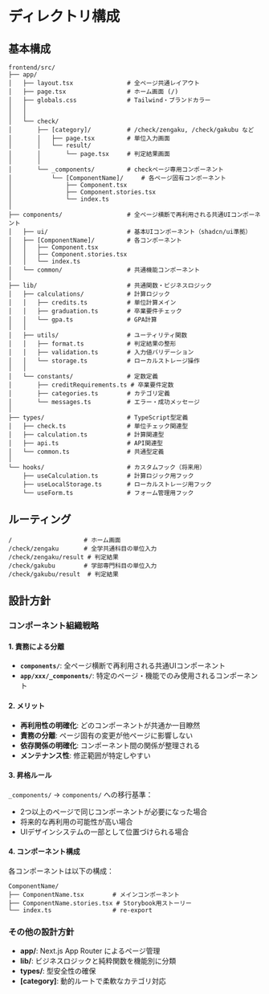 # ディレクトリ構成

## 基本構成

```
frontend/src/
├── app/
│   ├── layout.tsx               # 全ページ共通レイアウト
│   ├── page.tsx                 # ホーム画面 (/)
│   ├── globals.css              # Tailwind・ブランドカラー
│   │
│   │
│   └── check/
│       ├── [category]/          # /check/zengaku, /check/gakubu など
│       │   ├── page.tsx         # 単位入力画面
│       │   └── result/
│       │       └── page.tsx     # 判定結果画面
│       │
│       └── _components/         # checkページ専用コンポーネント
│           └── [ComponentName]/     # 各ページ固有コンポーネント
│               ├── Component.tsx
│               ├── Component.stories.tsx
│               └── index.ts
│
├── components/                  # 全ページ横断で再利用される共通UIコンポーネント
│   ├── ui/                      # 基本UIコンポーネント（shadcn/ui準拠）
│   ├── [ComponentName]/         # 各コンポーネント
│   │   ├── Component.tsx
│   │   ├── Component.stories.tsx
│   │   └── index.ts
│   └── common/                  # 共通機能コンポーネント
│
├── lib/                         # 共通関数・ビジネスロジック
│   ├── calculations/            # 計算ロジック
│   │   ├── credits.ts           # 単位計算メイン
│   │   ├── graduation.ts        # 卒業要件チェック
│   │   └── gpa.ts               # GPA計算
│   │
│   ├── utils/                   # ユーティリティ関数
│   │   ├── format.ts            # 判定結果の整形
│   │   ├── validation.ts        # 入力値バリデーション
│   │   └── storage.ts           # ローカルストレージ操作
│   │
│   └── constants/               # 定数定義
│       ├── creditRequirements.ts # 卒業要件定数
│       ├── categories.ts        # カテゴリ定義
│       └── messages.ts          # エラー・成功メッセージ
│
├── types/                       # TypeScript型定義
│   ├── check.ts                 # 単位チェック関連型
│   ├── calculation.ts           # 計算関連型
│   ├── api.ts                   # API関連型
│   └── common.ts                # 共通型定義
│
└── hooks/                       # カスタムフック（将来用）
    ├── useCalculation.ts        # 計算ロジック用フック
    ├── useLocalStorage.ts       # ローカルストレージ用フック
    └── useForm.ts               # フォーム管理用フック
```

## ルーティング

```
/                    # ホーム画面
/check/zengaku       # 全学共通科目の単位入力
/check/zengaku/result # 判定結果
/check/gakubu        # 学部専門科目の単位入力
/check/gakubu/result  # 判定結果
```

## 設計方針

### コンポーネント組織戦略

#### 1. 責務による分離
- **`components/`**: 全ページ横断で再利用される共通UIコンポーネント
- **`app/xxx/_components/`**: 特定のページ・機能でのみ使用されるコンポーネント

#### 2. メリット
- **再利用性の明確化**: どのコンポーネントが共通か一目瞭然
- **責務の分離**: ページ固有の変更が他ページに影響しない
- **依存関係の明確化**: コンポーネント間の関係が整理される
- **メンテナンス性**: 修正範囲が特定しやすい

#### 3. 昇格ルール
`_components/` → `components/` への移行基準：
- 2つ以上のページで同じコンポーネントが必要になった場合
- 将来的な再利用の可能性が高い場合
- UIデザインシステムの一部として位置づけられる場合

#### 4. コンポーネント構成
各コンポーネントは以下の構成：
```
ComponentName/
├── ComponentName.tsx        # メインコンポーネント
├── ComponentName.stories.tsx # Storybook用ストーリー
└── index.ts                 # re-export
```

### その他の設計方針

- **app/**: Next.js App Router によるページ管理
- **lib/**: ビジネスロジックと純粋関数を機能別に分類
- **types/**: 型安全性の確保
- **[category]**: 動的ルートで柔軟なカテゴリ対応
